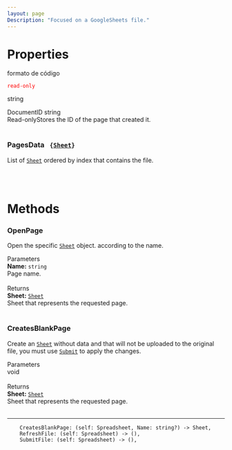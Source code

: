 ```yaml
---
layout: page
Description: "Focused on a GoogleSheets file."
---
```


<link href="css/styles.css" rel="stylesheet" type="text/css">

# Properties
<span class="readonly">formato de código</span>

<code><span style="color:red">read-only
</span></code>

string



<div class="top">
  DocumentID string
</div>
<div class="info">
  Read-onlyStores the ID of the page that created it.
</div> <br>

### PagesData <code> {[Sheet](Sheet.md)} </code>
List of [`Sheet`](Sheet.md) ordered by index that contains the file.

<br>
<br>

# Methods

### OpenPage
Open the specific [`Sheet`](Sheet.md) object. according to the name. 

<div class="top"> Parameters </div>
<div class="info">
  <b>Name:</b> <code>string</code>
  <br>Page name.
</div> <br>

<div class="top"> Returns </div>
<div class="info">
  <b>Sheet:</b> <code><a href="Sheet.md">Sheet</a></code>
  <br>Sheet that represents the requested page.
</div> <br>

### CreatesBlankPage
Create an [`Sheet`](Sheet.md) without data and that will not be uploaded to the original file, you must use [`Submit`](Sheet.md) to apply the changes.

<div class="top"> Parameters </div>
<div class="info">
  void
</div> <br>

<div class="top"> Returns </div>
<div class="info">
  <b>Sheet:</b> <code><a href="Sheet.md">Sheet</a></code>
  <br>Sheet that represents the requested page.
</div> <br>





___

        CreatesBlankPage: (self: Spreadsheet, Name: string?) -> Sheet,
        RefreshFile: (self: Spreadsheet) -> (),
        SubmitFile: (self: Spreadsheet) -> (),